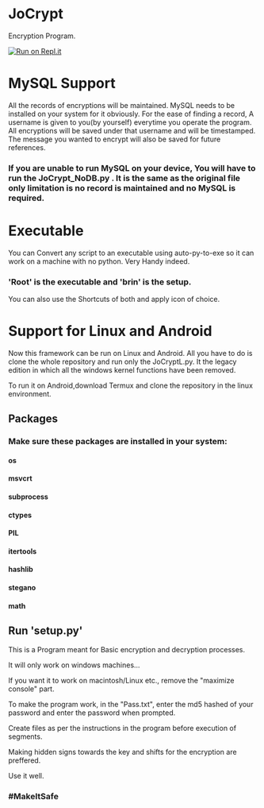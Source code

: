 # JoCrypt

Encryption Program.

[![Run on Repl.it](https://repl.it/badge/github/SidJo15/JoCrypt)](https://repl.it/github/SidJo15/JoCrypt)

# MySQL Support

All the records of encryptions will be maintained. MySQL needs to be installed on your system for it obviously.
For the ease of finding a record, A username is given to you(by yourself) everytime you operate the program.
All encryptions will be saved under that username and will be timestamped. The message you wanted to encrypt will also be saved for future references.

### If you are unable to run MySQL on your device, You will have to run the JoCrypt_NoDB.py . It is the same as the original file only limitation is no record is maintained and no MySQL is required. 

# Executable

You can Convert any script to an executable using auto-py-to-exe so it can work on a machine with no python.
Very Handy indeed.

### 'Root' is the executable and 'brin' is the setup.
You can also use the Shortcuts of both and apply icon of choice.
# Support for Linux and Android
Now this framework can be run on Linux and Android.
All you have to do is clone the whole repository and run only the JoCryptL.py.
It the legacy edition in which all the windows kernel functions have been removed.

To run it on Android,download Termux and clone the repository in the linux environment.

## Packages
### Make sure these packages are installed in your system:
#### os
#### msvcrt
#### subprocess
#### ctypes
#### PIL
#### itertools
#### hashlib
#### stegano
#### math

## Run 'setup.py'

This is a Program meant for Basic encryption and decryption processes.

It will only work on windows machines...

If you want it to work on macintosh/Linux etc., remove the "maximize console" part. 

To make the program work, in the "Pass.txt", enter the md5 hashed of your password and enter the password when prompted.

Create files as per the instructions in the program before execution of segments.

Making hidden signs towards the key and shifts for the encryption are preffered.

Use it well.

### #MakeItSafe
